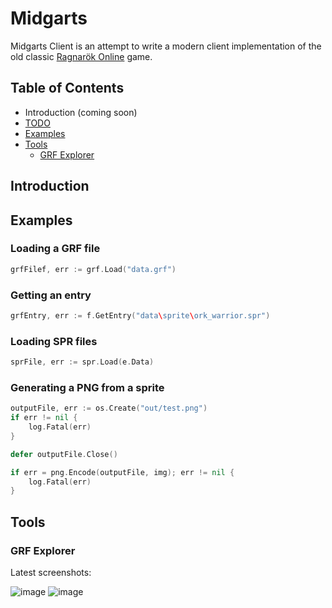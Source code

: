 # Midgarts

Midgarts Client is an attempt to write a modern client implementation of the old classic [Ragnarök Online](https://ragnarok.fandom.com/wiki/Ragnarok_Online) game. 

## Table of Contents

- Introduction (coming soon)
- [TODO](https://github.com/drgomesp/midgarts/blob/master/TODO.md#todo)
- [Examples](https://github.com/drgomesp/midgarts/blob/master/README.md#examples)
- [Tools](https://github.com/drgomesp/midgarts/blob/master/README.md#tools)
    - [GRF Explorer](https://github.com/drgomesp/midgarts/blob/master/README.md#grf-explorer)

## Introduction

## Examples

### Loading a GRF file

```go
grfFilef, err := grf.Load("data.grf")
```

### Getting an entry

```go
grfEntry, err := f.GetEntry("data\sprite\ork_warrior.spr")
```

### Loading SPR files

```go
sprFile, err := spr.Load(e.Data)
```

### Generating a PNG from a sprite

```go
outputFile, err := os.Create("out/test.png")
if err != nil {
    log.Fatal(err)
}

defer outputFile.Close()

if err = png.Encode(outputFile, img); err != nil {
    log.Fatal(err)
}
```

## Tools

### GRF Explorer

Latest screenshots:

![image](https://user-images.githubusercontent.com/696982/111029961-72fb9200-83de-11eb-8707-ded945850305.png)
![image](https://user-images.githubusercontent.com/696982/111030058-0339d700-83df-11eb-8546-0cc931ce36ed.png)

